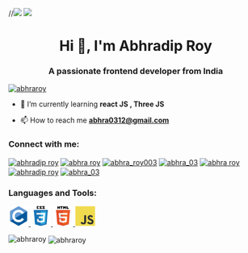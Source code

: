 
//<img src="https://user-images.githubusercontent.com/74038190/212750672-2f3f2b50-c84f-4ed8-a60a-849ae69ff9df.gif" width="500">
<img src="[https://user-images.githubusercontent.com/74038190/212750672-2f3f2b50-c84f-4ed8-a60a-849ae69ff9df.gif" width="500](https://img.freepik.com/free-vector/programmer-work-with-working-day-symbols-flat-illustration_1284-60322.jpg?t=st=1718572490~exp=1718576090~hmac=d6ecf6b4bc79ccde994c02317f2367793bb18e2a2c5cecbc217982b074675a9f&w=1060)">
<h1 align="center">Hi 👋, I'm Abhradip Roy</h1>
<h3 align="center">A passionate frontend developer from India</h3>

<p align="left"> <a href="https://github.com/ryo-ma/github-profile-trophy"><img src="https://github-profile-trophy.vercel.app/?username=abhraroy" alt="abhraroy" /></a> </p>

- 🌱 I’m currently learning **react JS , Three JS**

- 📫 How to reach me **abhra0312@gmail.com**

<h3 align="left">Connect with me:</h3>
<p align="left">
<a href="https://linkedin.com/in/abhradip roy" target="blank"><img align="center" src="https://raw.githubusercontent.com/rahuldkjain/github-profile-readme-generator/master/src/images/icons/Social/linked-in-alt.svg" alt="abhradip roy" height="30" width="40" /></a>
<a href="https://fb.com/abhra roy" target="blank"><img align="center" src="https://raw.githubusercontent.com/rahuldkjain/github-profile-readme-generator/master/src/images/icons/Social/facebook.svg" alt="abhra roy" height="30" width="40" /></a>
<a href="https://instagram.com/abhra_roy003" target="blank"><img align="center" src="https://raw.githubusercontent.com/rahuldkjain/github-profile-readme-generator/master/src/images/icons/Social/instagram.svg" alt="abhra_roy003" height="30" width="40" /></a>
<a href="https://www.codechef.com/users/abhra_03" target="blank"><img align="center" src="https://cdn.jsdelivr.net/npm/simple-icons@3.1.0/icons/codechef.svg" alt="abhra_03" height="30" width="40" /></a>
<a href="https://www.hackerrank.com/abhra roy" target="blank"><img align="center" src="https://raw.githubusercontent.com/rahuldkjain/github-profile-readme-generator/master/src/images/icons/Social/hackerrank.svg" alt="abhra roy" height="30" width="40" /></a>
<a href="https://www.leetcode.com/abhradip roy" target="blank"><img align="center" src="https://raw.githubusercontent.com/rahuldkjain/github-profile-readme-generator/master/src/images/icons/Social/leet-code.svg" alt="abhradip roy" height="30" width="40" /></a>
<a href="https://auth.geeksforgeeks.org/user/abhra_03" target="blank"><img align="center" src="https://raw.githubusercontent.com/rahuldkjain/github-profile-readme-generator/master/src/images/icons/Social/geeks-for-geeks.svg" alt="abhra_03" height="30" width="40" /></a>
</p>

<h3 align="left">Languages and Tools:</h3>
<p align="left"> <a href="https://www.cprogramming.com/" target="_blank" rel="noreferrer"> <img src="https://raw.githubusercontent.com/devicons/devicon/master/icons/c/c-original.svg" alt="c" width="40" height="40"/> </a> <a href="https://www.w3schools.com/css/" target="_blank" rel="noreferrer"> <img src="https://raw.githubusercontent.com/devicons/devicon/master/icons/css3/css3-original-wordmark.svg" alt="css3" width="40" height="40"/> </a> <a href="https://www.w3.org/html/" target="_blank" rel="noreferrer"> <img src="https://raw.githubusercontent.com/devicons/devicon/master/icons/html5/html5-original-wordmark.svg" alt="html5" width="40" height="40"/> </a> <a href="https://developer.mozilla.org/en-US/docs/Web/JavaScript" target="_blank" rel="noreferrer"> <img src="https://raw.githubusercontent.com/devicons/devicon/master/icons/javascript/javascript-original.svg" alt="javascript" width="40" height="40"/> </a> </p>

<p><img align="left" src="https://github-readme-stats.vercel.app/api/top-langs?username=abhraroy&show_icons=true&locale=en&layout=compact" alt="abhraroy" /></p>

<p>&nbsp;<img align="center" src="https://github-readme-stats.vercel.app/api?username=abhraroy&show_icons=true&locale=en" alt="abhraroy" /></p>

